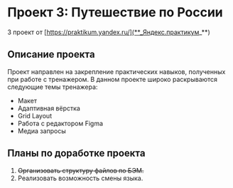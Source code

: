 # Проект 3: Путешествие по России

3 проект от [https://praktikum.yandex.ru/](**_Яндекс.практикум_**)

## Описание проекта

Проект направлен на закрепление практических навыков, полученных при работе с тренажером. 
В данном проекте широко раскрываются следующие темы тренажера: 

* Макет
* Адаптивная вёрстка
* Grid Layout
* Работа с редактором Figma
* Медиа запросы

## Планы по доработке проекта

1. ~~Организовать структуру файлов по БЭМ.~~ 
2. Реализовать возможность смены языка.
